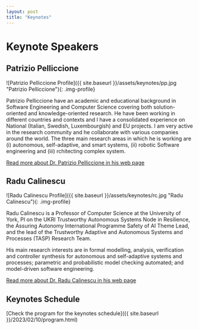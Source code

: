 ```yaml
---
layout: post
title: "Keynotes"
---
```

# Keynote Speakers

## Patrizio Pelliccione ##

![Patrizio Pelliccione Profile]({{ site.baseurl }}/assets/keynotes/pp.jpg "Patrizio Pelliccione"){: .img-profile}

Patrizio Pelliccione have an academic and educational background in Software Engineering and Computer Science covering both solution-oriented and knowledge-oriented research. He have been working in different countries and contexts and I have a consolidated experience on National (Italian, Swedish, Luxembourgish) and EU projects. I am very active in the research community and he collaborate with various companies around the world.
The three main research areas in which he is working are (i) autonomous, self-adaptive, and smart systems​​, (ii) robotic Software engineering and (iii) rchitecting complex system.

[Read more about Dr. Patrizio Pelliccione in his web page](https://www.patriziopelliccione.com/)


## Radu Calinescu ##


![Radu Calinescu Profile]({{ site.baseurl }}/assets/keynotes/rc.jpg "Radu Calinescu"){: .img-profile}


Radu Calinescu is a Professor of Computer Science at the University of York, PI on the UKRI Trustworthy Autonomous Systems Node in Resilience, the Assuring Autonomy International Programme Safety of AI Theme Lead, and the lead of the Trustworthy Adaptive and Autonomous Systems and Processes (TASP) Research Team.

His main research interests are in formal modelling, analysis, verification and controller synthesis for autonomous and self-adaptive systems and processes; parametric and probabilistic model checking automated;
and model-driven software engineering.

[Read more about Dr. Radu Calinescu in his web page](https://www-users.york.ac.uk/~rcc516/)


## Keynotes Schedule

[Check the program for the keynotes schedule]({{ site.baseurl }}/2023/02/10/program.html)


